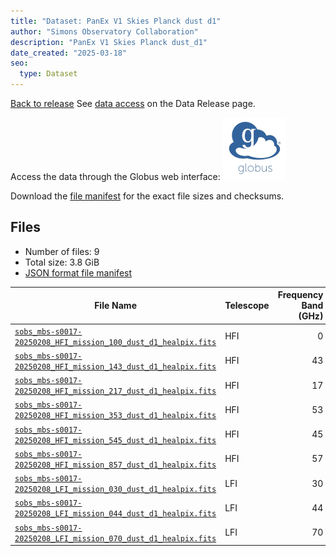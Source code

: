 ```yaml
---
title: "Dataset: PanEx V1 Skies Planck dust d1"
author: "Simons Observatory Collaboration"
description: "PanEx V1 Skies Planck dust_d1"
date_created: "2025-03-18"
seo:
  type: Dataset
---
```


[Back to release](./panexv1-planck.html#datasets)
See [data access](./panexv1-planck.html#data-access) on the Data Release page.

Access the data through the Globus web interface: [![Download via Globus](images/globus-logo.png)](https://app.globus.org/file-manager?origin_id=53b2a147-ae9d-4bbf-9d18-3b46d133d4bb&origin_path=%2Fpanexp_v1_planck%2Fdust_d1%2F)

Download the [file manifest](https://g-0a470a.6b7bd8.0ec8.data.globus.org/panexp_v1_planck/dust_d1/manifest.json) for the exact file sizes and checksums.

## Files

- Number of files: 9
- Total size: 3.8 GiB
- [JSON format file manifest](https://g-0a470a.6b7bd8.0ec8.data.globus.org/panexp_v1_planck/dust_d1/manifest.json)

|                                                                                              File Name                                                                                              | Telescope | Frequency Band (GHz) | Pixelization |   Size    |
| --------------------------------------------------------------------------------------------------------------------------------------------------------------------------------------------------- | --------- | -------------------: | ------------ | --------- |
| [`sobs_mbs-s0017-20250208_HFI_mission_100_dust_d1_healpix.fits`](https://g-456d30.0ed28.75bc.data.globus.org/panexp_v1_planck/dust_d1/sobs_mbs-s0017-20250208_HFI_mission_100_dust_d1_healpix.fits) | HFI       |                    0 | healpix      | 576.0 MiB |
| [`sobs_mbs-s0017-20250208_HFI_mission_143_dust_d1_healpix.fits`](https://g-456d30.0ed28.75bc.data.globus.org/panexp_v1_planck/dust_d1/sobs_mbs-s0017-20250208_HFI_mission_143_dust_d1_healpix.fits) | HFI       |                   43 | healpix      | 576.0 MiB |
| [`sobs_mbs-s0017-20250208_HFI_mission_217_dust_d1_healpix.fits`](https://g-456d30.0ed28.75bc.data.globus.org/panexp_v1_planck/dust_d1/sobs_mbs-s0017-20250208_HFI_mission_217_dust_d1_healpix.fits) | HFI       |                   17 | healpix      | 576.0 MiB |
| [`sobs_mbs-s0017-20250208_HFI_mission_353_dust_d1_healpix.fits`](https://g-456d30.0ed28.75bc.data.globus.org/panexp_v1_planck/dust_d1/sobs_mbs-s0017-20250208_HFI_mission_353_dust_d1_healpix.fits) | HFI       |                   53 | healpix      | 576.0 MiB |
| [`sobs_mbs-s0017-20250208_HFI_mission_545_dust_d1_healpix.fits`](https://g-456d30.0ed28.75bc.data.globus.org/panexp_v1_planck/dust_d1/sobs_mbs-s0017-20250208_HFI_mission_545_dust_d1_healpix.fits) | HFI       |                   45 | healpix      | 576.0 MiB |
| [`sobs_mbs-s0017-20250208_HFI_mission_857_dust_d1_healpix.fits`](https://g-456d30.0ed28.75bc.data.globus.org/panexp_v1_planck/dust_d1/sobs_mbs-s0017-20250208_HFI_mission_857_dust_d1_healpix.fits) | HFI       |                   57 | healpix      | 576.0 MiB |
| [`sobs_mbs-s0017-20250208_LFI_mission_030_dust_d1_healpix.fits`](https://g-456d30.0ed28.75bc.data.globus.org/panexp_v1_planck/dust_d1/sobs_mbs-s0017-20250208_LFI_mission_030_dust_d1_healpix.fits) | LFI       |                   30 | healpix      | 144.0 MiB |
| [`sobs_mbs-s0017-20250208_LFI_mission_044_dust_d1_healpix.fits`](https://g-456d30.0ed28.75bc.data.globus.org/panexp_v1_planck/dust_d1/sobs_mbs-s0017-20250208_LFI_mission_044_dust_d1_healpix.fits) | LFI       |                   44 | healpix      | 144.0 MiB |
| [`sobs_mbs-s0017-20250208_LFI_mission_070_dust_d1_healpix.fits`](https://g-456d30.0ed28.75bc.data.globus.org/panexp_v1_planck/dust_d1/sobs_mbs-s0017-20250208_LFI_mission_070_dust_d1_healpix.fits) | LFI       |                   70 | healpix      | 144.0 MiB |
